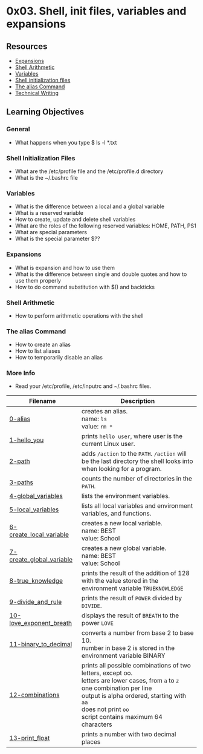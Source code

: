 # 0x03. Shell, init files, variables and expansions
## Resources
* [Expansions](https://linuxcommand.org/lc3_lts0080.php)
* [Shell Arithmetic](https://www.gnu.org/software/bash/manual/html_node/Shell-Arithmetic.html)
* [Variables](https://tldp.org/LDP/Bash-Beginners-Guide/html/sect_03_02.html)
* [Shell initialization files](https://tldp.org/LDP/Bash-Beginners-Guide/html/sect_03_01.html)
* [The alias Command](http://www.linfo.org/alias.html)
* [Technical Writing](https://s3.amazonaws.com/alx-intranet.hbtn.io/uploads/misc/2021/6/9112669886fd446a2aa3113c31319d1f468dc160.pdf?X-Amz-Algorithm=AWS4-HMAC-SHA256&X-Amz-Credential=AKIARDDGGGOUSBVO6H7D%2F20221015%2Fus-east-1%2Fs3%2Faws4_request&X-Amz-Date=20221015T082247Z&X-Amz-Expires=86400&X-Amz-SignedHeaders=host&X-Amz-Signature=ea32e7c8f5ad5a7980e7107014bb98a9876aa7a1d80758f1c9ce2a1b418a9b96)

## Learning Objectives
### General
* What happens when you type $ ls -l *.txt

### Shell Initialization Files
* What are the /etc/profile file and the /etc/profile.d directory
* What is the ~/.bashrc file

### Variables
* What is the difference between a local and a global variable
* What is a reserved variable
* How to create, update and delete shell variables
* What are the roles of the following reserved variables: HOME, PATH, PS1
* What are special parameters
* What is the special parameter $??

### Expansions
* What is expansion and how to use them
* What is the difference between single and double quotes and how to use them properly
* How to do command substitution with $() and backticks

### Shell Arithmetic
* How to perform arithmetic operations with the shell

### The alias Command
* How to create an alias
* How to list aliases
* How to temporarily disable an alias

### More Info
* Read your /etc/profile, /etc/inputrc and ~/.bashrc files.

| Filename | Description |
| -------- | ----------- |
| [0-alias](0-alias) | creates an alias. <br> name: `ls` <br> value: `rm *` |
| [1-hello_you](1-hello_you) | prints `hello user`, where user is the current Linux user. |
| [2-path](2-path) | adds `/action` to the `PATH`. `/action` will be the last directory the shell looks into when looking for a program. |
| [3-paths](3-paths) | counts the number of directories in the `PATH`. |
| [4-global_variables](4-global_variables) | lists the environment variables. |
| [5-local_variables](5-local_variables) | lists all local variables and environment variables, and functions. |
| [6-create_local_variable](6-create_local_variable) | creates a new local variable. <br> name: BEST <br> value: School |
| [7-create_global_variable](7-create_global_variable) | creates a new global variable. <br> name: BEST <br> value: School |
| [8-true_knowledge](8-true_knowledge) | prints the result of the addition of 128 with the value stored in the environment variable `TRUEKNOWLEDGE` |
| [9-divide_and_rule](9-divide_and_rule) | prints the result of `POWER` divided by `DIVIDE`. |
| [10-love_exponent_breath](10-love_exponent_breath) | displays the result of `BREATH` to the power `LOVE` |
| [11-binary_to_decimal](11-binary_to_decimal) | converts a number from base 2 to base 10. <br> number in base 2 is stored in the environment variable BINARY |
| [12-combinations](12-combinations) | prints all possible combinations of two letters, except oo. <br> letters are lower cases, from `a` to `z` <br> one combination per line <br> output is alpha ordered, starting with `aa` <br> does not print `oo` <br> script contains maximum 64 characters |
| [13-print_float](13-print_float) | prints a number with two decimal places |
